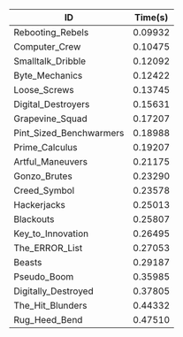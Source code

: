 |ID|Time(s)|
|-|-|
|Rebooting_Rebels|0.09932|
|Computer_Crew|0.10475|
|Smalltalk_Dribble|0.12092|
|Byte_Mechanics|0.12422|
|Loose_Screws|0.13745|
|Digital_Destroyers|0.15631|
|Grapevine_Squad|0.17207|
|Pint_Sized_Benchwarmers|0.18988|
|Prime_Calculus|0.19207|
|Artful_Maneuvers|0.21175|
|Gonzo_Brutes|0.23290|
|Creed_Symbol|0.23578|
|Hackerjacks|0.25013|
|Blackouts|0.25807|
|Key_to_Innovation|0.26495|
|The_ERROR_List|0.27053|
|Beasts|0.29187|
|Pseudo_Boom|0.35985|
|Digitally_Destroyed|0.37805|
|The_Hit_Blunders|0.44332|
|Rug_Heed_Bend|0.47510|
